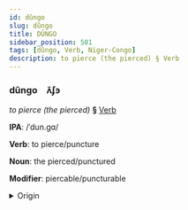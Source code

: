 ```yaml
---
id: dûngo
slug: dûngo
title: DÛNGO
sidebar_position: 501
tags: [dûngo, Verb, Niger-Congo]
description: to pierce (the pierced) § Verb
---
```


### dûngo&emsp;<span kind="abugida">ʌ̃ʄꜿ</span>

*to pierce (the pierced)* **§** [Verb](../../tags/Verb)

**IPA**: /ˈdun.gɑ/

**Verb**: to pierce/puncture

**Noun**: the pierced/punctured

**Modifier**: piercable/puncturable

<details>
    <summary>Origin</summary>
    Swahili -dunga [duŋga]<br/>
    <em>Niger-Congo Language Family</em>
</details>